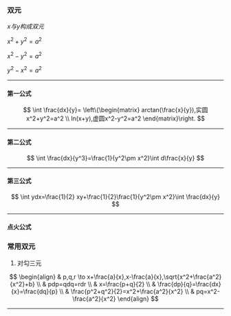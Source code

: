 ### 双元

$x与y构成双元$

$x^2+y^2=a^2$

$x^2-y^2=a^2$

$y^2-x^2=a^2$

---

#### 第一公式

$$
\int \frac{dx}{y}=
\left\{\begin{matrix}
arctan(\frac{x}{y}),实圆x^2+y^2=a^2 \\  
ln(x+y),虚圆x^2-y^2=a^2
\end{matrix}\right.
$$

---

#### 第二公式

$$
\int \frac{dx}{y^3}=\frac{1}{y^2\pm x^2}\int d\frac{x}{y}
$$

---

#### 第三公式

$$
\int ydx=\frac{1}{2} xy+\frac{1}{2}\frac{1}{y^2\pm x^2}\int \frac{dx}{y}
$$

---

#### 点火公式

$$
$$

### 常用双元

1. 对勾三元

$$
\begin{align}
& p,q,r \to x+\frac{a}{x},x-\frac{a}{x},\sqrt{x^2+\frac{a^2}{x^2}+b} \\
& pdp=qdq=rdr \\
& x=\frac{p+q}{2} \\
& \frac{dp}{q}=\frac{dx}{x}=\frac{dq}{p} \\
& \frac{p^2+q^2}{2}=x^2+\frac{a^2}{x^2} \\
& pq=x^2-\frac{a^2}{x^2}
\end{align}
$$

---

